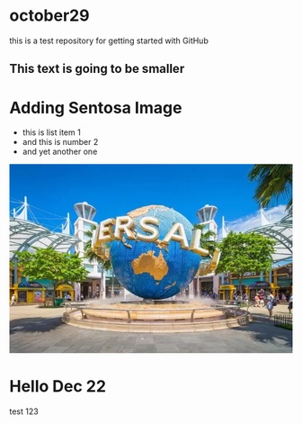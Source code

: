 # october29
this is a test repository for getting started with GitHub

## This text is going to be smaller

# Adding Sentosa Image


* this is list item 1
* and this is number 2
* and yet another one

![](image.jpg)

<h1>Hello Dec 22</h1>

test 123
